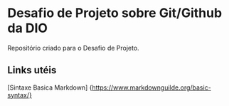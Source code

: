 # Desafio de Projeto sobre Git/Github da DIO
Repositório criado para o Desafio de Projeto.

## Links utéis
[Sintaxe Basica Markdown] {https://www.markdownguilde.org/basic-syntax/}
